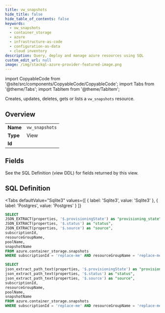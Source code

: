 ```yaml
--- 
title: vw_snapshots
hide_title: false
hide_table_of_contents: false
keywords:
  - vw_snapshots
  - container_storage
  - azure
  - infrastructure-as-code
  - configuration-as-data
  - cloud inventory
description: Query, deploy and manage azure resources using SQL
custom_edit_url: null
image: /img/stackql-azure-provider-featured-image.png
---
```


import CopyableCode from '@site/src/components/CopyableCode/CopyableCode';
import Tabs from '@theme/Tabs';
import TabItem from '@theme/TabItem';

Creates, updates, deletes, gets or lists a <code>vw_snapshots</code> resource.

## Overview
<table><tbody>
<tr><td><b>Name</b></td><td><code>vw_snapshots</code></td></tr>
<tr><td><b>Type</b></td><td>View</td></tr>
<tr><td><b>Id</b></td><td><CopyableCode code="azure.container_storage.vw_snapshots" /></td></tr>
</tbody></table>

## Fields

See the SQL Definition (view DDL) for fields returned by this view.

## SQL Definition

<Tabs
defaultValue="Sqlite3"
values={[
{ label: 'Sqlite3', value: 'Sqlite3' },
{ label: 'Postgres', value: 'Postgres' }
]}
>
<TabItem value="Sqlite3">

```sql
SELECT
JSON_EXTRACT(properties, '$.provisioningState') as "provisioning_state",
JSON_EXTRACT(properties, '$.status') as "status",
JSON_EXTRACT(properties, '$.source') as "source",
subscriptionId,
resourceGroupName,
poolName,
snapshotName
FROM azure.container_storage.snapshots
WHERE subscriptionId = 'replace-me' AND resourceGroupName = 'replace-me' AND poolName = 'replace-me';
```

</TabItem>
<TabItem value="Postgres">

```sql
SELECT
json_extract_path_text(properties, '$.provisioningState') as "provisioning_state",
json_extract_path_text(properties, '$.status') as "status",
json_extract_path_text(properties, '$.source') as "source",
subscriptionId,
resourceGroupName,
poolName,
snapshotName
FROM azure.container_storage.snapshots
WHERE subscriptionId = 'replace-me' AND resourceGroupName = 'replace-me' AND poolName = 'replace-me';
```

</TabItem>
</Tabs>
